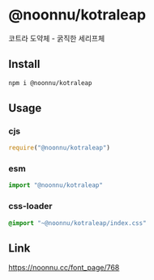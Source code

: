 # @noonnu/kotraleap
코트라 도약체 - 굵직한 세리프체

## Install
```sh
npm i @noonnu/kotraleap
```
## Usage
### cjs
```js
require("@noonnu/kotraleap")
```
### esm
```js
import "@noonnu/kotraleap"
```
### css-loader
```css
@import "~@noonnu/kotraleap/index.css"
```

## Link
https://noonnu.cc/font_page/768